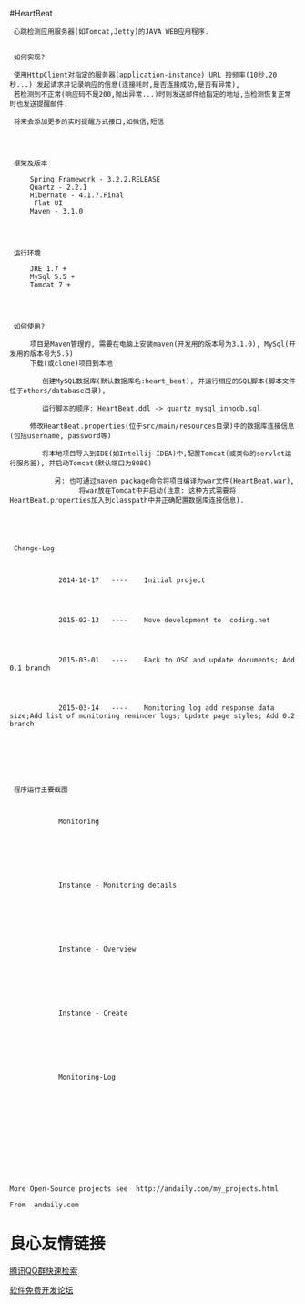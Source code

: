 #HeartBeat
 
     
     心跳检测应用服务器(如Tomcat,Jetty)的JAVA WEB应用程序.
     
     
     如何实现?
      
     使用HttpClient对指定的服务器(application-instance) URL 按频率(10秒,20秒...) 发起请求并记录响应的信息(连接耗时,是否连接成功,是否有异常),
     若检测到不正常(响应码不是200,抛出异常...)时则发送邮件给指定的地址,当检测恢复正常时也发送提醒邮件.
      
     将来会添加更多的实时提醒方式接口,如微信,短信
     
 

 
     框架及版本 
     
         Spring Framework - 3.2.2.RELEASE 
         Quartz - 2.2.1 
         Hibernate - 4.1.7.Final 
          Flat UI  
         Maven - 3.1.0 
     
 

 
     运行环境 
     
         JRE 1.7 + 
         MySql 5.5 + 
         Tomcat 7 + 
     
 

 
     如何使用? 
     
         项目是Maven管理的, 需要在电脑上安装maven(开发用的版本号为3.1.0), MySql(开发用的版本号为5.5) 
         下载(或clone)项目到本地 
         
            创建MySQL数据库(默认数据库名:heart_beat), 并运行相应的SQL脚本(脚本文件位于others/database目录),
             
            运行脚本的顺序: HeartBeat.ddl -> quartz_mysql_innodb.sql
         
         修改HeartBeat.properties(位于src/main/resources目录)中的数据库连接信息(包括username, password等) 
         
            将本地项目导入到IDE(如Intellij IDEA)中,配置Tomcat(或类似的servlet运行服务器), 并启动Tomcat(默认端口为8080)
             
               另: 也可通过maven package命令将项目编译为war文件(HeartBeat.war),
                     将war放在Tomcat中并启动(注意: 这种方式需要将HeartBeat.properties加入到classpath中并正确配置数据库连接信息).
         
     
 

 
     Change-Log 
     
         
             
                2014-10-17   ----    Initial project
             
         
         
             
                2015-02-13   ----    Move development to  coding.net 
             
         
         
             
                2015-03-01   ----    Back to OSC and update documents; Add 0.1 branch
             
         
         
             
                2015-03-14   ----    Monitoring log add response data size;Add list of monitoring reminder logs; Update page styles; Add 0.2 branch
             
         
     
 


 
     程序运行主要截图 
     
         
             
                Monitoring
                 
                 
                 
             
         
         
             
                Instance - Monitoring details
                 
                 
                 
             
         
         
             
                Instance - Overview
                 
                 
                 
             
         
         
             
                Instance - Create
                 
                 
                 
             
         
         
             
                Monitoring-Log
                 
                 
                 
             
         
     
 




 
 
    More Open-Source projects see  http://andaily.com/my_projects.html 
     
    From  andaily.com 
 

 # 良心友情链接

[腾讯QQ群快速检索](http://u.720life.cn/s/8cf73f7c)

[软件免费开发论坛](http://u.720life.cn/s/bbb01dc0)